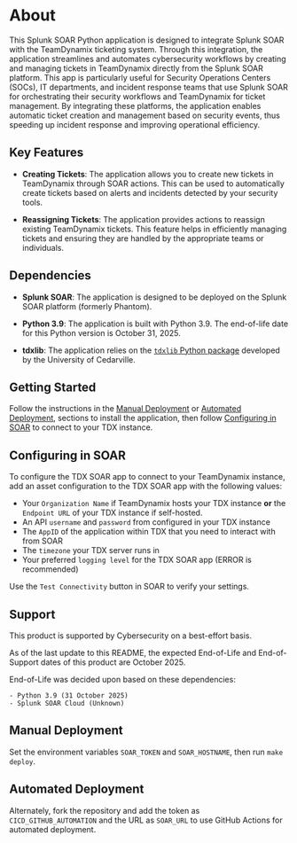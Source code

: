 # About

This Splunk SOAR Python application is designed to integrate Splunk SOAR with the TeamDynamix ticketing system. Through this integration, the application streamlines and automates cybersecurity workflows by creating and managing tickets in TeamDynamix directly from the Splunk SOAR platform. This app is particularly useful for Security Operations Centers (SOCs), IT departments, and incident response teams that use Splunk SOAR for orchestrating their security workflows and TeamDynamix for ticket management. By integrating these platforms, the application enables automatic ticket creation and management based on security events, thus speeding up incident response and improving operational efficiency.

## Key Features

- **Creating Tickets**: The application allows you to create new tickets in TeamDynamix through SOAR actions. This can be used to automatically create tickets based on alerts and incidents detected by your security tools.

- **Reassigning Tickets**: The application provides actions to reassign existing TeamDynamix tickets. This feature helps in efficiently managing tickets and ensuring they are handled by the appropriate teams or individuals.

## Dependencies

- **Splunk SOAR**: The application is designed to be deployed on the Splunk SOAR platform (formerly Phantom). 

- **Python 3.9**: The application is built with Python 3.9. The end-of-life date for this Python version is October 31, 2025.

- **tdxlib**: The application relies on the [`tdxlib` Python package](https://github.com/cedarville-university/tdxlib) developed by the University of Cedarville.

## Getting Started

Follow the instructions in the [Manual Deployment](#manual-deployment) or [Automated Deployment](#automated-deployment), sections to install the application, then follow [Configuring in SOAR](#configuring-in-soar) to connect to your TDX instance.

## Configuring in SOAR

To configure the TDX SOAR app to connect to your TeamDynamix instance, add an asset configuration to the TDX SOAR app with the following values:

- Your `Organization Name` if TeamDynamix hosts your TDX instance **or** the `Endpoint URL` of your TDX instance if self-hosted.
- An API `username` and `password` from configured in your TDX instance
- The `AppID` of the application within TDX that you need to interact with from SOAR
- The `timezone` your TDX server runs in
- Your preferred `logging level` for the TDX SOAR app (ERROR is recommended)

Use the `Test Connectivity` button in SOAR to verify your settings.

## Support

This product is supported by Cybersecurity on a best-effort basis.

As of the last update to this README, the expected End-of-Life and End-of-Support dates of this product are October 2025.

End-of-Life was decided upon based on these dependencies:

    - Python 3.9 (31 October 2025)
    - Splunk SOAR Cloud (Unknown)

## Manual Deployment

Set the environment variables `SOAR_TOKEN` and `SOAR_HOSTNAME`, then run `make deploy`.

## Automated Deployment

Alternately, fork the repository and add the token as `CICD_GITHUB_AUTOMATION` and the URL as `SOAR_URL` to use GitHub Actions for automated deployment.
